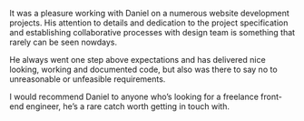 It was a pleasure working with Daniel on a numerous website development projects.
His attention to details and dedication to the project specification and
establishing collaborative processes with design team is something that rarely
can be seen nowdays.

He always went one step above expectations and has delivered nice looking,
working and documented code, but also was there to say no to unreasonable or
unfeasible requirements.

I would recommend Daniel to anyone who’s looking for a freelance front-end
engineer, he’s a rare catch worth getting in touch with.
